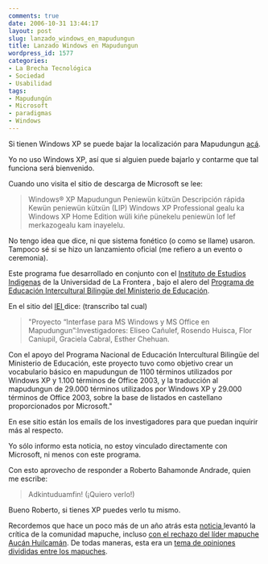 ```yaml
---
comments: true
date: 2006-10-31 13:44:17
layout: post
slug: lanzado_windows_en_mapudungun
title: Lanzado Windows en Mapudungun
wordpress_id: 1577
categories:
- La Brecha Tecnológica
- Sociedad
- Usabilidad
tags:
- Mapudungún
- Microsoft
- paradigmas
- Windows
---
```


Si tienen Windows XP se puede bajar la localización para Mapudungun [acá](http://replay.waybackmachine.org/20071026094313/http://www.microsoft.com/downloads/details.aspx?FamilyId=0E09942E-36C8-4CA8-83F9-9AD87586301A&displaylang=es).

Yo no uso Windows XP, así que si alguien puede bajarlo y contarme que tal funciona será bienvenido.

Cuando uno visita el sitio de descarga de Microsoft se lee:


> Windows® XP Mapudungun Peniewün kütxün Descripción rápida
Kewün peniewün kütxün (LIP) Windows XP Professional gealu ka Windows XP Home Edition wüli kiñe pünekelu peniewün lof lef merkazogealu kam inayelelu.


No tengo idea que dice, ni que sistema fonético (o como se llame) usaron. Tampoco sé si se hizo un lanzamiento oficial (me refiero a un evento o ceremonia).

Este programa fue desarrollado en conjunto con el [Instituto de Estudios Indigenas](http://replay.waybackmachine.org/20071026094313/http://www.estudiosindigenas.cl/es_inicio.php) de la Universidad de La Frontera , bajo el alero del [Programa de Educación Intercultural Bilingüe del Ministerio de Educación](http://replay.waybackmachine.org/20071026094313/http://www.mineduc.cl/index0.php?id_portal=28).

En el sitio del [IEI ](http://replay.waybackmachine.org/20071026094313/http://www.estudiosindigenas.cl/es_investigacion.php)dice:
(transcribo tal cual)


> "Proyecto “Interfase para MS Windows y MS Office en Mapudungun”:Investigadores: Eliseo Cañulef, Rosendo Huisca, Flor Caniupil, Graciela Cabral, Esther Chehuan.

Con el apoyo del Programa Nacional de Educación Intercultural Bilingüe del Ministerio de Educación, este proyecto tuvo como objetivo crear un vocabulario básico en mapudungun de 1100 términos utilizados por Windows XP y 1.100 términos de Office 2003, y la traducción al mapudungun de 29.000 términos utilizados por Windows XP y 29.000 términos de Office 2003, sobre la base de listados en castellano proporcionados por Microsoft."


En ese sitio están los emails de los investigadores para que puedan inquirir más al respecto.

Yo sólo informo esta noticia, no estoy vinculado directamente con Microsoft, ni menos con este programa.

Con esto aprovecho de responder a Roberto Bahamonde Andrade, quien me escribe:


> Adkintuduamfin! (¡Quiero verlo!)


Bueno Roberto, si tienes XP puedes verlo tu mismo.

Recordemos que hace un poco más de un año atrás esta [noticia ](http://replay.waybackmachine.org/20071026094313/http://barrapunto.com/article.pl?sid=05/08/09/0058258)levantó la crítica de la comunidad mapuche, incluso [con el rechazo del líder mapuche Aucán Huilcamán](http://replay.waybackmachine.org/20071026094313/http://actualidad.terra.es/internacional/articulo/bill_gates_windows_438596.htm). De todas maneras, esta era un [tema de opiniones divididas entre los mapuches](http://replay.waybackmachine.org/20071026094313/http://www.lanacion.cl/prontus_noticias/site/artic/20050803/pags/20050803200701.html).


